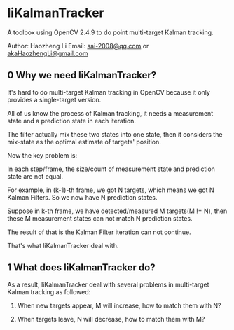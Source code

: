 # liKalmanTracker
A toolbox using OpenCV 2.4.9 to do point multi-target Kalman tracking.

Author: Haozheng Li 
Email: sai-2008@qq.com or akaHaozhengLi@gmail.com

## 0 Why we need liKalmanTracker?
It's hard to do multi-target Kalman tracking in OpenCV because it only provides a single-target version.

All of us know the process of Kalman tracking, it needs a measurement state and a prediction state in each iteration.

The filter actually mix these two states into one state, then it considers the mix-state as the optimal estimate of targets' position.

Now the key problem is:

In each step/frame, the size/count of measurement state and prediction state are not equal.

For example, in (k-1)-th frame, we got N targets, which means we got N Kalman Filters. So we now have N prediction states.

Suppose in k-th frame, we have detected/measured M targets(M != N), then these M measurement states can not match N prediction states.

The result of that is the Kalman Filter iteration can not continue.

That's what liKalmanTracker deal with.

## 1 What does liKalmanTracker do?
As a result, liKalmanTracker deal with several problems in multi-target Kalman tracking as followed:

1) When new targets appear, M will increase, how to match them with N?

2) When targets leave, N will decrease, how to match them with M?


